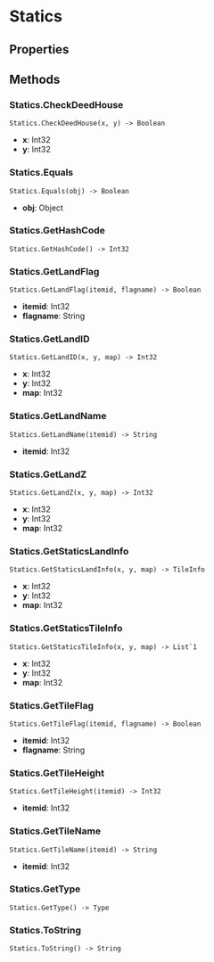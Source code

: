 # Statics    

## Properties  
 
## Methods  
### Statics.CheckDeedHouse
```
Statics.CheckDeedHouse(x, y) -> Boolean
```
- **x**: Int32 
- **y**: Int32
### Statics.Equals
```
Statics.Equals(obj) -> Boolean
```
- **obj**: Object
### Statics.GetHashCode
```
Statics.GetHashCode() -> Int32
```
### Statics.GetLandFlag
```
Statics.GetLandFlag(itemid, flagname) -> Boolean
```
- **itemid**: Int32 
- **flagname**: String
### Statics.GetLandID
```
Statics.GetLandID(x, y, map) -> Int32
```
- **x**: Int32 
- **y**: Int32 
- **map**: Int32
### Statics.GetLandName
```
Statics.GetLandName(itemid) -> String
```
- **itemid**: Int32
### Statics.GetLandZ
```
Statics.GetLandZ(x, y, map) -> Int32
```
- **x**: Int32 
- **y**: Int32 
- **map**: Int32
### Statics.GetStaticsLandInfo
```
Statics.GetStaticsLandInfo(x, y, map) -> TileInfo
```
- **x**: Int32 
- **y**: Int32 
- **map**: Int32
### Statics.GetStaticsTileInfo
```
Statics.GetStaticsTileInfo(x, y, map) -> List`1
```
- **x**: Int32 
- **y**: Int32 
- **map**: Int32
### Statics.GetTileFlag
```
Statics.GetTileFlag(itemid, flagname) -> Boolean
```
- **itemid**: Int32 
- **flagname**: String
### Statics.GetTileHeight
```
Statics.GetTileHeight(itemid) -> Int32
```
- **itemid**: Int32
### Statics.GetTileName
```
Statics.GetTileName(itemid) -> String
```
- **itemid**: Int32
### Statics.GetType
```
Statics.GetType() -> Type
```
### Statics.ToString
```
Statics.ToString() -> String
```